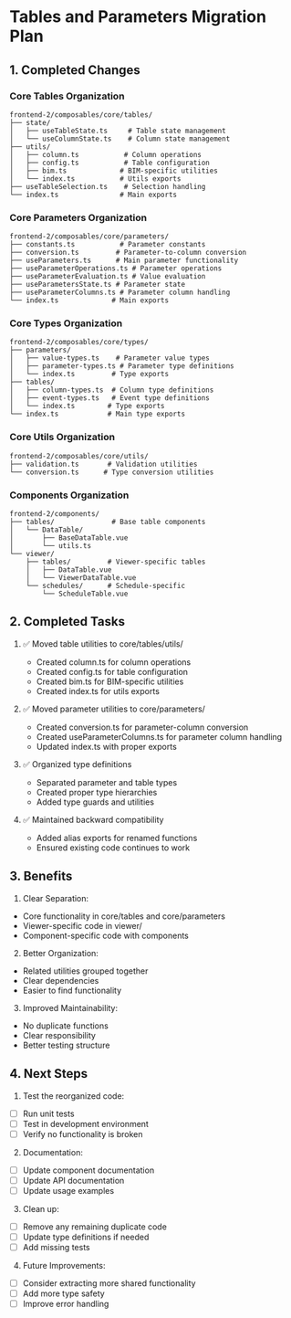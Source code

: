 # Tables and Parameters Migration Plan

## 1. Completed Changes

### Core Tables Organization

```
frontend-2/composables/core/tables/
├── state/
│   ├── useTableState.ts     # Table state management
│   └── useColumnState.ts    # Column state management
├── utils/
│   ├── column.ts           # Column operations
│   ├── config.ts           # Table configuration
│   ├── bim.ts             # BIM-specific utilities
│   └── index.ts           # Utils exports
├── useTableSelection.ts    # Selection handling
└── index.ts               # Main exports
```

### Core Parameters Organization

```
frontend-2/composables/core/parameters/
├── constants.ts           # Parameter constants
├── conversion.ts         # Parameter-to-column conversion
├── useParameters.ts      # Main parameter functionality
├── useParameterOperations.ts # Parameter operations
├── useParameterEvaluation.ts # Value evaluation
├── useParametersState.ts # Parameter state
├── useParameterColumns.ts # Parameter column handling
└── index.ts             # Main exports
```

### Core Types Organization

```
frontend-2/composables/core/types/
├── parameters/
│   ├── value-types.ts    # Parameter value types
│   ├── parameter-types.ts # Parameter type definitions
│   └── index.ts         # Type exports
├── tables/
│   ├── column-types.ts  # Column type definitions
│   ├── event-types.ts   # Event type definitions
│   └── index.ts        # Type exports
└── index.ts            # Main type exports
```

### Core Utils Organization

```
frontend-2/composables/core/utils/
├── validation.ts       # Validation utilities
└── conversion.ts      # Type conversion utilities
```

### Components Organization

```
frontend-2/components/
├── tables/              # Base table components
│   └── DataTable/
│       ├── BaseDataTable.vue
│       └── utils.ts
└── viewer/
    ├── tables/         # Viewer-specific tables
    │   ├── DataTable.vue
    │   └── ViewerDataTable.vue
    └── schedules/      # Schedule-specific
        └── ScheduleTable.vue
```

## 2. Completed Tasks

1. ✅ Moved table utilities to core/tables/utils/

   - Created column.ts for column operations
   - Created config.ts for table configuration
   - Created bim.ts for BIM-specific utilities
   - Created index.ts for utils exports

2. ✅ Moved parameter utilities to core/parameters/

   - Created conversion.ts for parameter-column conversion
   - Created useParameterColumns.ts for parameter column handling
   - Updated index.ts with proper exports

3. ✅ Organized type definitions

   - Separated parameter and table types
   - Created proper type hierarchies
   - Added type guards and utilities

4. ✅ Maintained backward compatibility
   - Added alias exports for renamed functions
   - Ensured existing code continues to work

## 3. Benefits

1. Clear Separation:

- Core functionality in core/tables and core/parameters
- Viewer-specific code in viewer/
- Component-specific code with components

2. Better Organization:

- Related utilities grouped together
- Clear dependencies
- Easier to find functionality

3. Improved Maintainability:

- No duplicate functions
- Clear responsibility
- Better testing structure

## 4. Next Steps

1. Test the reorganized code:

- [ ] Run unit tests
- [ ] Test in development environment
- [ ] Verify no functionality is broken

2. Documentation:

- [ ] Update component documentation
- [ ] Update API documentation
- [ ] Update usage examples

3. Clean up:

- [ ] Remove any remaining duplicate code
- [ ] Update type definitions if needed
- [ ] Add missing tests

4. Future Improvements:

- [ ] Consider extracting more shared functionality
- [ ] Add more type safety
- [ ] Improve error handling
